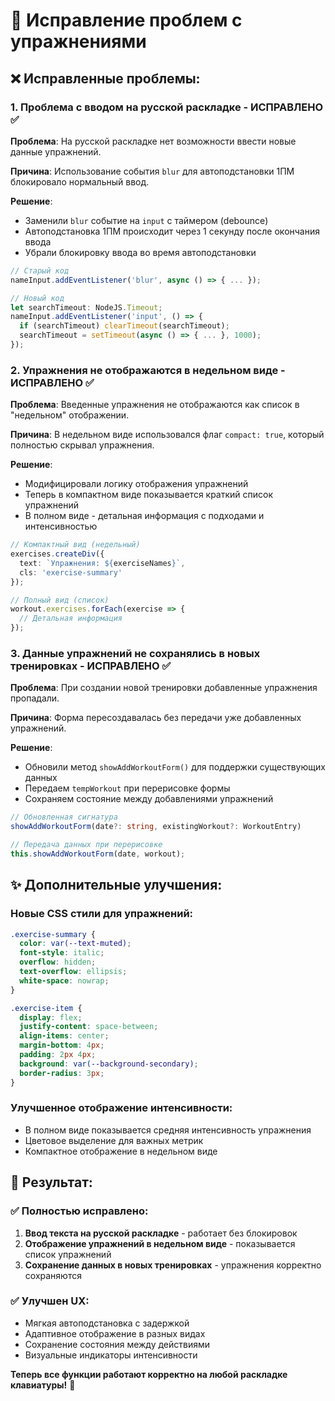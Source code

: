 # 🔧 Исправление проблем с упражнениями

## ❌ Исправленные проблемы:

### 1. Проблема с вводом на русской раскладке - ИСПРАВЛЕНО ✅
**Проблема**: На русской раскладке нет возможности ввести новые данные упражнений.

**Причина**: Использование события `blur` для автоподстановки 1ПМ блокировало нормальный ввод.

**Решение**: 
- Заменили `blur` событие на `input` с таймером (debounce)
- Автоподстановка 1ПМ происходит через 1 секунду после окончания ввода
- Убрали блокировку ввода во время автоподстановки

```typescript
// Старый код
nameInput.addEventListener('blur', async () => { ... });

// Новый код  
let searchTimeout: NodeJS.Timeout;
nameInput.addEventListener('input', () => {
  if (searchTimeout) clearTimeout(searchTimeout);
  searchTimeout = setTimeout(async () => { ... }, 1000);
});
```

### 2. Упражнения не отображаются в недельном виде - ИСПРАВЛЕНО ✅
**Проблема**: Введенные упражнения не отображаются как список в "недельном" отображении.

**Причина**: В недельном виде использовался флаг `compact: true`, который полностью скрывал упражнения.

**Решение**:
- Модифицировали логику отображения упражнений
- Теперь в компактном виде показывается краткий список упражнений
- В полном виде - детальная информация с подходами и интенсивностью

```typescript
// Компактный вид (недельный)
exercises.createDiv({ 
  text: `Упражнения: ${exerciseNames}`, 
  cls: 'exercise-summary' 
});

// Полный вид (список)
workout.exercises.forEach(exercise => {
  // Детальная информация
});
```

### 3. Данные упражнений не сохранялись в новых тренировках - ИСПРАВЛЕНО ✅
**Проблема**: При создании новой тренировки добавленные упражнения пропадали.

**Причина**: Форма пересоздавалась без передачи уже добавленных упражнений.

**Решение**:
- Обновили метод `showAddWorkoutForm()` для поддержки существующих данных
- Передаем `tempWorkout` при перерисовке формы
- Сохраняем состояние между добавлениями упражнений

```typescript
// Обновленная сигнатура
showAddWorkoutForm(date?: string, existingWorkout?: WorkoutEntry)

// Передача данных при перерисовке
this.showAddWorkoutForm(date, workout);
```

## ✨ Дополнительные улучшения:

### Новые CSS стили для упражнений:
```css
.exercise-summary {
  color: var(--text-muted);
  font-style: italic;
  overflow: hidden;
  text-overflow: ellipsis;
  white-space: nowrap;
}

.exercise-item {
  display: flex;
  justify-content: space-between;
  align-items: center;
  margin-bottom: 4px;
  padding: 2px 4px;
  background: var(--background-secondary);
  border-radius: 3px;
}
```

### Улучшенное отображение интенсивности:
- В полном виде показывается средняя интенсивность упражнения
- Цветовое выделение для важных метрик
- Компактное отображение в недельном виде

## 🎯 Результат:

### ✅ Полностью исправлено:
1. **Ввод текста на русской раскладке** - работает без блокировок
2. **Отображение упражнений в недельном виде** - показывается список упражнений
3. **Сохранение данных в новых тренировках** - упражнения корректно сохраняются

### ✅ Улучшен UX:
- Мягкая автоподстановка с задержкой
- Адаптивное отображение в разных видах
- Сохранение состояния между действиями
- Визуальные индикаторы интенсивности

**Теперь все функции работают корректно на любой раскладке клавиатуры!** 🚀
